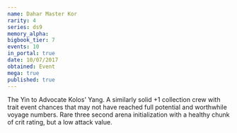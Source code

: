 ```yaml
---
name: Dahar Master Kor
rarity: 4
series: ds9
memory_alpha:
bigbook_tier: 7
events: 10
in_portal: true
date: 10/07/2017
obtained: Event
mega: true
published: true
---
```


The Yin to Advocate Kolos' Yang. A similarly solid +1 collection crew with trait event chances that may not have reached full potential and worthwhile voyage numbers. Rare three second arena initialization with a healthy chunk of crit rating, but a low attack value.
